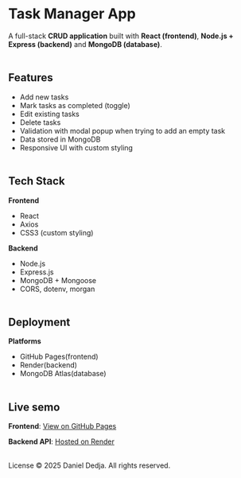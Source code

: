 # Task Manager App

A full-stack **CRUD application** built with **React (frontend)**, **Node.js + Express (backend)** and **MongoDB (database)**.<br><br>  


## Features
- Add new tasks  
- Mark tasks as completed (toggle)  
- Edit existing tasks  
- Delete tasks  
- Validation with modal popup when trying to add an empty task  
- Data stored in MongoDB  
- Responsive UI with custom styling <br><br>  


## Tech Stack

**Frontend**
- React
- Axios
- CSS3 (custom styling) 

**Backend**
- Node.js
- Express.js
- MongoDB + Mongoose
- CORS, dotenv, morgan <br><br>

## Deployment

**Platforms**
- GitHub Pages(frontend)
- Render(backend)
- MongoDB Atlas(database) <br><br>

## Live semo

**Frontend**: [View on GitHub Pages](https://d00055a.github.io/Task_manager_app/)<br>

**Backend API**: [Hosted on Render](https://task-api.onrender.com)<br><br>


License © 2025 Daniel Dedja. All rights reserved.

